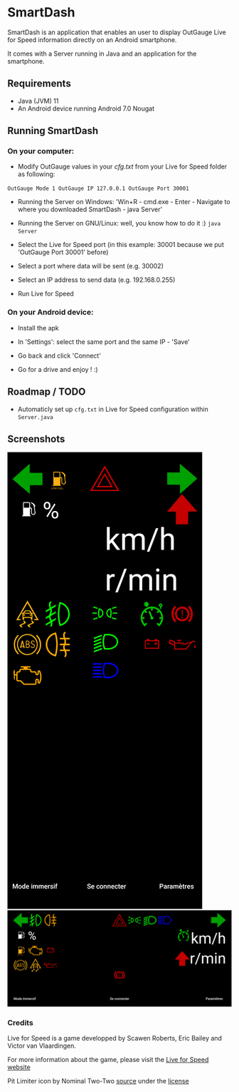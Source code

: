 # SmartDash
SmartDash is an application that enables an user to display OutGauge Live for Speed information directly on an Android smartphone.

It comes with a Server running in Java and an application for the smartphone.

## Requirements
- Java (JVM) 11 
- An Android device running Android 7.0 Nougat

## Running SmartDash

### On your computer:

- Modify OutGauge values in your _cfg.txt_ from your Live for Speed folder as following:

`OutGauge Mode 1
OutGauge IP 127.0.0.1
OutGauge Port 30001`

- Running the Server on Windows: 'Win+R - cmd.exe - Enter - Navigate to where you downloaded SmartDash - java Server'

- Running the Server on GNU/Linux: well, you know how to do it :) `java Server`

- Select the Live for Speed port (in this example: 30001 because we put 'OutGauge Port 30001' before)

- Select a port where data will be sent (e.g. 30002)

- Select an IP address to send data (e.g. 192.168.0.255)

- Run Live for Speed

### On your Android device:

- Install the apk

- In 'Settings': select the same port and the same IP - 'Save'

- Go back and click 'Connect'

- Go for a drive and enjoy ! :)

## Roadmap / TODO

- Automaticly set up `cfg.txt` in Live for Speed configuration within `Server.java`

## Screenshots
![Portrait mode](./screenshots/portrait.png)
![Landscape mode](./screenshots/landscape.png)

### Credits
Live for Speed is a game developped by Scawen Roberts, Eric Bailey and Victor van Vlaardingen.

For more information about the game, please visit the [Live for Speed website](https://www.lfs.net/)

Pit Limiter icon by Nominal Two-Two [source](https://commons.wikimedia.org/wiki/File:Cruise_Control.svg) under the [license](https://creativecommons.org/licenses/by-sa/4.0/deed.en)
